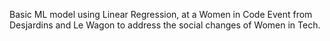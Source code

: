 Basic ML model using Linear Regression, at a Women in Code Event from Desjardins and Le Wagon to address the social changes of Women in Tech.

